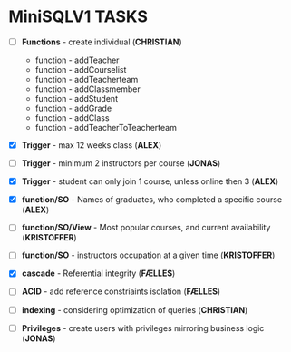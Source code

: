 # MiniSQLV1 TASKS

- [ ] **Functions** - create individual (**CHRISTIAN**)
	* function - addTeacher 
	* function - addCourselist
	* function - addTeacherteam
	* function - addClassmember
	* function - addStudent
	* function - addGrade
	* function - addClass
	* function - addTeacherToTeacherteam

- [x] **Trigger** - max 12 weeks class (**ALEX**)
- [ ] **Trigger** - minimum 2 instructors per course  (**JONAS**)
- [x] **Trigger** - student can only join 1 course, unless online then 3 (**ALEX**)
- [x] **function/SO** - Names of graduates, who completed a specific course (**ALEX**)
- [ ] **function/SO/View** - Most popular courses, and current availability (**KRISTOFFER**)
- [ ] **function/SO** - instructors occupation at a given time (**KRISTOFFER**)

- [x] **cascade** - Referential integrity (**FÆLLES**)
- [ ] **ACID** - add reference constriaints isolation (**FÆLLES**)
- [ ] **indexing** - considering optimization of queries (**CHRISTIAN**)
- [ ] **Privileges** - create users with privileges mirroring business logic (**JONAS**)
